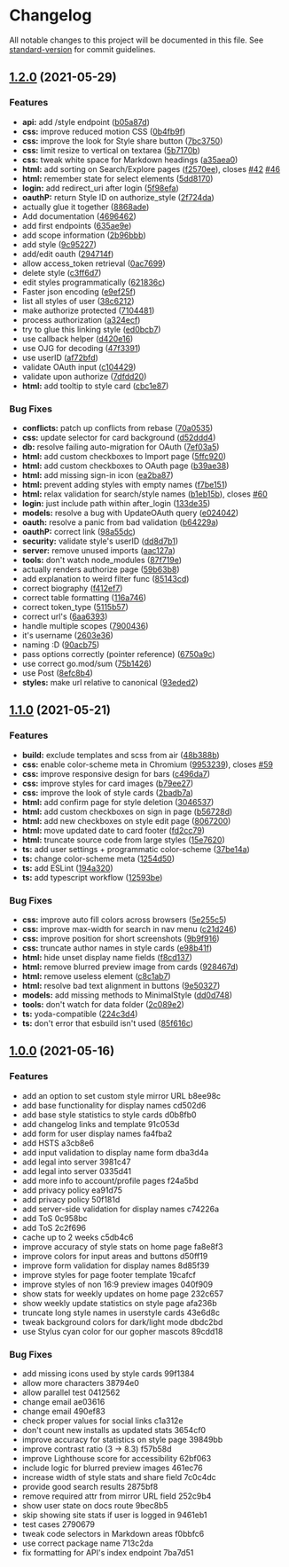 # Changelog

All notable changes to this project will be documented in this file. See [standard-version](https://github.com/conventional-changelog/standard-version) for commit guidelines.

## [1.2.0](https://github.com/userstyles-world/userstyles.world/compare/v1.1.0...v1.2.0) (2021-05-29)


### Features

* **api:** add /style endpoint ([b05a87d](https://github.com/userstyles-world/userstyles.world/commit/b05a87d29116e5689a427b48139838226746a444))
* **css:** improve reduced motion CSS ([0b4fb9f](https://github.com/userstyles-world/userstyles.world/commit/0b4fb9fe3a509fe6a6467a5884e07a2a735011f4))
* **css:** improve the look for Style share button ([7bc3750](https://github.com/userstyles-world/userstyles.world/commit/7bc3750e02d95d15c42603f63552de96f85b641d))
* **css:** limit resize to vertical on textarea ([5b7170b](https://github.com/userstyles-world/userstyles.world/commit/5b7170bd41b5b0a9bc22429e79be5ba0972d21e1))
* **css:** tweak white space for Markdown headings ([a35aea0](https://github.com/userstyles-world/userstyles.world/commit/a35aea017d25009726da4ca305bc584926f9acbf))
* **html:** add sorting on Search/Explore pages ([f2570ee](https://github.com/userstyles-world/userstyles.world/commit/f2570ee4e35dca50552d24a9aa7374789e4c0c28)), closes [#42](https://github.com/userstyles-world/userstyles.world/issues/42) [#46](https://github.com/userstyles-world/userstyles.world/issues/46)
* **html:** remember state for select elements ([5dd8170](https://github.com/userstyles-world/userstyles.world/commit/5dd8170ec56b207fbe0ec1e0b6a47b3c147f6520))
* **login:** add redirect_uri after login ([5f98efa](https://github.com/userstyles-world/userstyles.world/commit/5f98efa215c22b4ecc5c5b9d364a363cb59e3aad))
* **oauthP:** return Style ID on authorize_style ([2f724da](https://github.com/userstyles-world/userstyles.world/commit/2f724da093fbfd69f6ff389440b80a7b20de7884))
* actually glue it together ([8868ade](https://github.com/userstyles-world/userstyles.world/commit/8868adeb54d7c500d2fe0af2e63af624e93bb6cf))
* Add documentation ([4696462](https://github.com/userstyles-world/userstyles.world/commit/4696462e45b193d4d95f41fefea91eea7893494b))
* add first endpoints ([635ae9e](https://github.com/userstyles-world/userstyles.world/commit/635ae9e9a8392c7baffceb119706593a1c974a80))
* add scope information  ([2b96bbb](https://github.com/userstyles-world/userstyles.world/commit/2b96bbb70483f7b3adea80a50f10e6bcf1dd81df))
* add style ([9c95227](https://github.com/userstyles-world/userstyles.world/commit/9c952277c9166f1123bb9a7794d1ce1e73d64908))
* add/edit oauth ([294714f](https://github.com/userstyles-world/userstyles.world/commit/294714f09a69be62f53a89ce5df12e62a0fa2d36))
* allow access_token retrieval ([0ac7699](https://github.com/userstyles-world/userstyles.world/commit/0ac7699b835ac53c77f879cc14871723bcb1043f))
* delete style ([c3ff6d7](https://github.com/userstyles-world/userstyles.world/commit/c3ff6d71859b3f9df413aa75e58182db73d1f921))
* edit styles programmatically ([621836c](https://github.com/userstyles-world/userstyles.world/commit/621836c751c52a4dd7dcf681511afff22a560824))
* Faster json encoding ([e9ef25f](https://github.com/userstyles-world/userstyles.world/commit/e9ef25f975b3b48bd83d001311d1f0c146de05e2))
* list all styles of user ([38c6212](https://github.com/userstyles-world/userstyles.world/commit/38c621291710b487349ed7a069674a3a9ac91181))
* make authorize protected ([7104481](https://github.com/userstyles-world/userstyles.world/commit/710448160ae2979e888fe4da6a44f229a7592242))
* process authorization ([a324ecf](https://github.com/userstyles-world/userstyles.world/commit/a324ecf74113178f2fe8c66d6da9538ae581ff8c))
* try to glue this linking style ([ed0bcb7](https://github.com/userstyles-world/userstyles.world/commit/ed0bcb72880a32d2a4669600850da1d8757f0a6e))
* use callback helper ([d420e16](https://github.com/userstyles-world/userstyles.world/commit/d420e1695b888ca9afda9674578e397f792f1c51))
* use OJG for decoding ([47f3391](https://github.com/userstyles-world/userstyles.world/commit/47f3391d6054c679593704f9516e5d61b3dff71c))
* use userID ([af72bfd](https://github.com/userstyles-world/userstyles.world/commit/af72bfd30919296a621050cbced5a52c987948b2))
* validate OAuth input ([c104429](https://github.com/userstyles-world/userstyles.world/commit/c104429270d1960bd5bd9b2ae4e679b2ce7b99df))
* validate upon authorize ([7dfdd20](https://github.com/userstyles-world/userstyles.world/commit/7dfdd208bce7d107a09f641aae38373cf4205bd9))
* **html:** add tooltip to style card ([cbc1e87](https://github.com/userstyles-world/userstyles.world/commit/cbc1e87458d57e3bd9baf6a6f1cbf4dc9b07c5f7))


### Bug Fixes

* **conflicts:** patch up conflicts from rebase ([70a0535](https://github.com/userstyles-world/userstyles.world/commit/70a05353d1b3c65cb5f05b75e67ab99f10611788))
* **css:** update selector for card background ([d52ddd4](https://github.com/userstyles-world/userstyles.world/commit/d52ddd48e30fd560df356e0ba0273af3195917b9))
* **db:** resolve failing auto-migration for OAuth ([7ef03a5](https://github.com/userstyles-world/userstyles.world/commit/7ef03a546083bf368c5778ceae71b6fed7b16ee1))
* **html:** add custom checkboxes to Import page ([5ffc920](https://github.com/userstyles-world/userstyles.world/commit/5ffc9202ec55c67ee8ae86a8d53c0dc57f300de3))
* **html:** add custom checkboxes to OAuth page ([b39ae38](https://github.com/userstyles-world/userstyles.world/commit/b39ae3805af12c1b80f29d40b9124e3ed8dc23c5))
* **html:** add missing sign-in icon ([ea2ba87](https://github.com/userstyles-world/userstyles.world/commit/ea2ba876243a27cb7c555fb7b790bd96850dff97))
* **html:** prevent adding styles with empty names ([f7be151](https://github.com/userstyles-world/userstyles.world/commit/f7be151c1ec3965368a84986c4c5d5d447b86bc9))
* **html:** relax validation for search/style names ([b1eb15b](https://github.com/userstyles-world/userstyles.world/commit/b1eb15bdb2d8275b1d94651c82a5a07513fc5afc)), closes [#60](https://github.com/userstyles-world/userstyles.world/issues/60)
* **login:** just include path within after_login ([133de35](https://github.com/userstyles-world/userstyles.world/commit/133de35517753f340df8c9b46666b104fd0ef381))
* **models:** resolve a bug with UpdateOAuth query ([e024042](https://github.com/userstyles-world/userstyles.world/commit/e024042c00ca3b07c300ff94c88082d636a3f2ac))
* **oauth:** resolve a panic from bad validation ([b64229a](https://github.com/userstyles-world/userstyles.world/commit/b64229a6bd03bc9641ae651a0d7609ff27473c83))
* **oauthP:** correct link ([98a55dc](https://github.com/userstyles-world/userstyles.world/commit/98a55dcc838b80647342b3686b6d17d55efceaec))
* **security:** validate style's userID ([dd8d7b1](https://github.com/userstyles-world/userstyles.world/commit/dd8d7b1545aeb0332cc185a43df3f37bc3585894))
* **server:** remove unused imports ([aac127a](https://github.com/userstyles-world/userstyles.world/commit/aac127abee07d72cbc479ae54f9db14ab5b0defb))
* **tools:** don't watch node_modules ([87f719e](https://github.com/userstyles-world/userstyles.world/commit/87f719ed1d4c03a099631970dc39dd8bffa0e871))
* actually renders authorize page ([59b63b8](https://github.com/userstyles-world/userstyles.world/commit/59b63b8cd73e949a8ec11e0b14afa64c05b6eaaf))
* add explanation to weird filter func ([85143cd](https://github.com/userstyles-world/userstyles.world/commit/85143cdb73dc9440855a2fd36776d25e50e954b7))
* correct biography ([f412ef7](https://github.com/userstyles-world/userstyles.world/commit/f412ef7ec5ce7ae0ddc693a82ec4d8e30593c5e0))
* correct table formatting ([116a746](https://github.com/userstyles-world/userstyles.world/commit/116a7461a7b358f63c7ef2fe26c68723deffa261))
* correct token_type ([5115b57](https://github.com/userstyles-world/userstyles.world/commit/5115b5777dca894a4a5cd188c5793d9fef908ec1))
* correct url's ([6aa6393](https://github.com/userstyles-world/userstyles.world/commit/6aa63934ce4abb9447729ac8bb40e3045246ce34))
* handle multiple scopes ([7900436](https://github.com/userstyles-world/userstyles.world/commit/7900436fedf908e02ad1f52d03b1e07e445cded1))
* it's username ([2603e36](https://github.com/userstyles-world/userstyles.world/commit/2603e360d6a0ca631527fdb0b9e2a4b5b6fb9266))
* naming :D ([90acb75](https://github.com/userstyles-world/userstyles.world/commit/90acb750f14c0d9e8010896e945cec349b1a8418))
* pass options correctly (pointer reference) ([6750a9c](https://github.com/userstyles-world/userstyles.world/commit/6750a9cff04d4737a68f9c16a03a8ab695639296))
* use correct go.mod/sum ([75b1426](https://github.com/userstyles-world/userstyles.world/commit/75b14263e7b9a61ab46ce08c9168f2490def8830))
* use Post ([8efc8b4](https://github.com/userstyles-world/userstyles.world/commit/8efc8b4d28f00b53691b85fbfc650d627764e82d))
* **styles:** make url relative to canonical ([93eded2](https://github.com/userstyles-world/userstyles.world/commit/93eded2678fab8c0e4c1c5e0fe716bca3e52820f))

## [1.1.0](https://github.com/userstyles-world/userstyles.world/compare/v1.0.0...v1.1.0) (2021-05-21)

### Features

* **build:** exclude templates and scss from air ([48b388b](https://github.com/userstyles-world/userstyles.world/commit/48b388bf2e849d68c83c5f242d9a77ed903bd3f8))
* **css:** enable color-scheme meta in Chromium ([9953239](https://github.com/userstyles-world/userstyles.world/commit/995323943105c599b1b986b297af5b78449f6d19)), closes [#59](https://github.com/userstyles-world/userstyles.world/issues/59)
* **css:** improve responsive design for bars ([c496da7](https://github.com/userstyles-world/userstyles.world/commit/c496da750f8c598263983997c5e235d505b387a3))
* **css:** improve styles for card images ([b79ee27](https://github.com/userstyles-world/userstyles.world/commit/b79ee27300816ee22e327ce64869db44942a2372))
* **css:** improve the look of style cards ([2badb7a](https://github.com/userstyles-world/userstyles.world/commit/2badb7ac15142cec533282ee8d240703f2dbb0bf))
* **html:** add confirm page for style deletion ([3046537](https://github.com/userstyles-world/userstyles.world/commit/30465376450d3f14eb308f28c442eea43fa44ce5))
* **html:** add custom checkboxes on sign in page ([b56728d](https://github.com/userstyles-world/userstyles.world/commit/b56728d0eccca0b5b9974cbb32732bcd8a3a5b2a))
* **html:** add new checkboxes on style edit page ([8067200](https://github.com/userstyles-world/userstyles.world/commit/8067200f4a21a3b2ad3eec7b2abfb8e38ceaa8e8))
* **html:** move updated date to card footer ([fd2cc79](https://github.com/userstyles-world/userstyles.world/commit/fd2cc79bd077052f5a61de290bdba407b372c7cb))
* **html:** truncate source code from large styles ([15e7620](https://github.com/userstyles-world/userstyles.world/commit/15e7620669ee917b12194ca3a87d4c8dc2b70209))
* **ts:** add user settings + programmatic color-scheme ([37be14a](https://github.com/userstyles-world/userstyles.world/commit/37be14a12c4f8643f21cb2fa0627a1b7d4ac32ac))
* **ts:** change color-scheme meta ([1254d50](https://github.com/userstyles-world/userstyles.world/commit/1254d504e0be4119222c21f5c81eb31ed4c38995))
* **ts:** add ESLint ([194a320](https://github.com/userstyles-world/userstyles.world/commit/194a320b5acfa2b2e77f247a87de0ea7acb590ae))
* **ts:** add typescript workflow ([12593be](https://github.com/userstyles-world/userstyles.world/commit/12593be806a27ee57f5f0feac15282129fe1fdde))


### Bug Fixes

* **css:** improve auto fill colors across browsers ([5e255c5](https://github.com/userstyles-world/userstyles.world/commit/5e255c5cb23bddf599ba3eefaf40fcad764caaaf))
* **css:** improve max-width for search in nav menu ([c21d246](https://github.com/userstyles-world/userstyles.world/commit/c21d246cc9704a8299bddabdbdac9b4b68e54047))
* **css:** improve position for short screenshots ([9b9f916](https://github.com/userstyles-world/userstyles.world/commit/9b9f916e84c1c3335994c096b2f5c4dc8cd58eeb))
* **css:** truncate author names in style cards ([e98b41f](https://github.com/userstyles-world/userstyles.world/commit/e98b41fb4cab320e9a61b2808f958ca4b654bb1e))
* **html:** hide unset display name fields ([f8cd137](https://github.com/userstyles-world/userstyles.world/commit/f8cd13787409ad9f2d105eea97d2021cb6ec0007))
* **html:** remove blurred preview image from cards ([928467d](https://github.com/userstyles-world/userstyles.world/commit/928467dd1f9eacfeef057f372eadcfd0e5b3b67e))
* **html:** remove useless element ([c8c1ab7](https://github.com/userstyles-world/userstyles.world/commit/c8c1ab7b3c0c12c6e091488ac9e001100bd78593))
* **html:** resolve bad text alignment in buttons ([9e50327](https://github.com/userstyles-world/userstyles.world/commit/9e5032708ff7d422fbc61de92dad3a545c651e1a))
* **models:** add missing methods to MinimalStyle ([dd0d748](https://github.com/userstyles-world/userstyles.world/commit/dd0d748f437e8319d5b43389a86a0d17696095b2))
* **tools:** don't watch for data folder ([2c089e2](https://github.com/userstyles-world/userstyles.world/commit/2c089e2e5c6d31d5eb9dfcb894a5114f683089db))
* **ts:** yoda-compatible ([224c3d4](https://github.com/userstyles-world/userstyles.world/commit/224c3d49c364f6445deaa77cf862ad148305ec4a))
* **ts:** don't error that esbuild isn't used ([85f616c](https://github.com/userstyles-world/userstyles.world/commit/85f616c5c054e3a6146da22d611d6dee0743ea38))

## [1.0.0](https://github.com/userstyles-world/userstyles.world/compare/fef3eb9...v1.0.0) (2021-05-16)

### Features

* add an option to set custom style mirror URL b8ee98c
* add base functionality for display names cd502d6
* add base style statistics to style cards d0b8fb0
* add changelog links and template 91c053d
* add form for user display names fa4fba2
* add HSTS a3cb8e6
* add input validation to display name form dba3d4a
* add legal into server 3981c47
* add legal into server 0335d41
* add more info to account/profile pages f24a5bd
* add privacy policy ea91d75
* add privacy policy 50f181d
* add server-side validation for display names c74226a
* add ToS 0c958bc
* add ToS 2c2f696
* cache up to 2 weeks c5db4c6
* improve accuracy of style stats on home page fa8e8f3
* improve colors for input areas and buttons d50ff19
* improve form validation for display names 8d85f39
* improve styles for page footer template 19cafcf
* improve styles of non 16:9 preview images 040f909
* show stats for weekly updates on home page 232c657
* show weekly update statistics on style page afa236b
* truncate long style names in userstyle cards 43e6d8c
* tweak background colors for dark/light mode dbdc2bd
* use Stylus cyan color for our gopher mascots 89cdd18

### Bug Fixes

* add missing icons used by style cards 99f1384
* allow more characters 38794e0
* allow parallel test 0412562
* change email ae03616
* change email 490ef83
* check proper values for social links c1a312e
* don't count new installs as updated stats 3654cf0
* improve accuracy for statistics on style page 39849bb
* improve contrast ratio (3 -> 8.3) f57b58d
* improve Lighthouse score for accessibility 62bf063
* include logic for blurred preview images 461ec76
* increase width of style stats and share field 7c0c4dc
* provide good search results 2875bf8
* remove required attr from mirror URL field 252c9b4
* show user state on docs route 9bec8b5
* skip showing site stats if user is logged in 9461eb1
* test cases 2790679
* tweak code selectors in Markdown areas f0bbfc6
* use correct package name 713c2da
* fix formatting for API's index endpoint 7ba7d51
